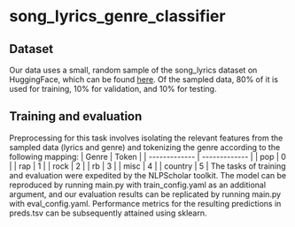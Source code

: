 # song_lyrics_genre_classifier
## Dataset
Our data uses a small, random sample of the song_lyrics dataset on HuggingFace, which can be found [here](https://huggingface.co/datasets/amishshah/song_lyrics/viewer/default/train?p=29399). Of the sampled data, 80% of it is used for training, 10% for validation, and 10% for testing.
## Training and evaluation
Preprocessing for this task involves isolating the relevant features from the sampled data (lyrics and genre) and tokenizing the genre according to the following mapping:
| Genre  | Token |
| ------------- | ------------- |
| pop  | 0  |
| rap  | 1  |
| rock  | 2  |
| rb  | 3  |
| misc  | 4  |
| country  | 5  |
The tasks of training and evaluation were expedited by the NLPScholar toolkit. The model can be reproduced by running main.py with train_config.yaml as an additional argument, and our evaluation results can be replicated by running main.py with eval_config.yaml. Performance metrics for the resulting predictions in preds.tsv can be subsequently attained using sklearn.
